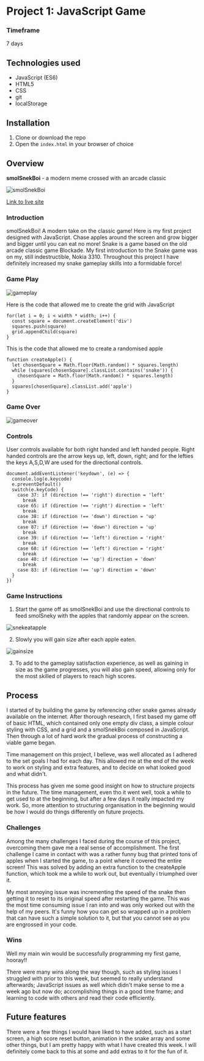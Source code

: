 # Project 1: JavaScript Game

### Timeframe
7 days

## Technologies used

* JavaScript (ES6)
* HTML5
* CSS
* git
* localStorage

## Installation

1. Clone or download the repo
1. Open the `index.html` in your browser of choice

## Overview

**smolSnekBoi** - a modern meme crossed with an arcade classic

![smolSnekBoi](https://gradius93.github.io/SEI-Project-1/images/smolSnekBoiTitle.jpg)

[Link to live site](https://gradius93.github.io/SEI-Project-1/)

### Introduction
smolSnekBoi! A modern take on the classic game! Here is my first project designed with JavaScript. Chase apples around the screen and grow bigger and bigger until you can eat no more! Snake is a game based on the old arcade classic game Blockade. My first introduction to the Snake game was on my, still indestructible, Nokia 3310. Throughout this project I have definitely increased my snake gameplay skills into a formidable force!  

### Game Play

![gameplay](https://gradius93.github.io/SEI-Project-1/images/ssBgameplay.jpg)

Here is the code that allowed me to create the grid with JavaScript

```
for(let i = 0; i < width * width; i++) {
  const square = document.createElement('div')
  squares.push(square)
  grid.appendChild(square)
}
```

This is the code that allowed me to create a randomised apple

```
function createApple() {
  let chosenSquare = Math.floor(Math.random() * squares.length)
  while (squares[chosenSquare].classList.contains('snake')) {
    chosenSquare = Math.floor(Math.random() * squares.length)
  }
  squares[chosenSquare].classList.add('apple')
}
```

### Game Over

![gameover](https://gradius93.github.io/SEI-Project-1/images/ssbgameover.jpg)

### Controls

User controls available for both right handed and left handed people. Right handed controls are the arrow keys up, left, down, right; and for the lefties the keys A,S,D,W are used for the directional controls.

```
document.addEventListener('keydown', (e) => {
  console.log(e.keycode)
  e.preventDefault()
  switch(e.keyCode) {
    case 37: if (direction !== 'right') direction = 'left'
      break
    case 65: if (direction !== 'right') direction = 'left'
      break
    case 38: if (direction !== 'down') direction = 'up'
      break
    case 87: if (direction !== 'down') direction = 'up'
      break
    case 39: if (direction !== 'left') direction = 'right'
      break
    case 68: if (direction !== 'left') direction = 'right'
      break
    case 40: if (direction !== 'up') direction = 'down'
      break
    case 83: if (direction !== 'up') direction = 'down'
  }
})
```

### Game Instructions

1. Start the game off as smolSnekBoi and use the directional controls to feed smolSneky with the apples that randomly appear on the screen.

![snekeatapple](https://gradius93.github.io/SEI-Project-1/images/snekeatapple.jpg)

2. Slowly you will gain size after each apple eaten.

![gainsize](https://gradius93.github.io/SEI-Project-1/images/gainsize.jpg)

3. To add to the gameplay satisfaction experience, as well as gaining in size as the game progresses, you will also gain speed, allowing only for the most skilled of players to reach high scores.

## Process

I started of by building the game by referencing other snake games already available on the internet. After thorough research, I first based my game off of basic HTML, which contained only one empty div class, a simple colour styling with CSS, and a grid and a smolSnekBoi composed in JavaScript. Then through a lot of hard work the gradual process of constructing a viable game began.

Time management on this project, I believe, was well allocated as I adhered to the set goals I had for each day. This allowed me at the end of the week to work on styling and extra features, and to decide on what looked good and what didn't.

This process has given me some good insight on how to structure projects in the future. The time management, even tho it went well, took a while to get used to at the beginning, but after a few days it really impacted my work. So, more attention to structuring organisation in the beginning would be how I would do things differently on future projects.

### Challenges

Among the many challenges I faced during the course of this project, overcoming them gave me a real sense of accomplishment. The first challenge I came in contact with was a rather funny bug that printed tons of apples when I started the game, to a point where it covered the entire screen! This was solved by adding an extra function to the createApple function, which took me a while to work out, but eventually i triumphed over it.

My most annoying issue was incrementing the speed of the snake then getting it to reset to its original speed after restarting the game. This was the most time consuming issue I ran into and was only worked out with the help of my peers. It's funny how you can get so wrapped up in a problem that can have such a simple solution to it, but that you cannot see as you are engrossed in your code.

### Wins

Well my main win would be successfully programming my first game, hooray!!

There were many wins along the way though, such as styling issues I struggled with prior to this week, but seemed to really understand afterwards; JavaScript issues as well which didn't make sense to me a week ago but now do; accomplishing things in a good time frame; and learning to code with others and read their code efficiently.


## Future features

There were a few things I would have liked to have added, such as a start screen, a high score reset button, animation in the snake array and some other things, but I am pretty happy with what I have created this week. I will definitely come back to this at some and add extras to it for the fun of it.
